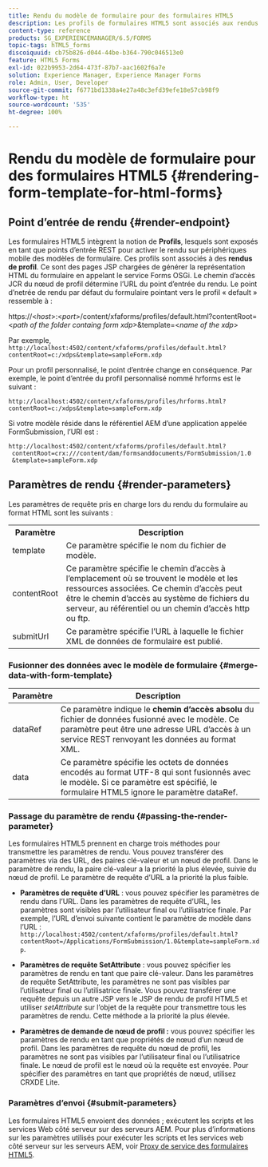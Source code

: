 ```yaml
---
title: Rendu du modèle de formulaire pour des formulaires HTML5
description: Les profils de formulaires HTML5 sont associés aux rendus de profil. Ce sont des pages JSP chargées de générer la représentation HTML du formulaire en appelant le service Forms OSGi.
content-type: reference
products: SG_EXPERIENCEMANAGER/6.5/FORMS
topic-tags: hTML5_forms
discoiquuid: cb75b826-d044-44be-b364-790c046513e0
feature: HTML5 Forms
exl-id: 022b9953-2d64-473f-87b7-aac1602f6a7e
solution: Experience Manager, Experience Manager Forms
role: Admin, User, Developer
source-git-commit: f6771bd1338a4e27a48c3efd39efe18e57cb98f9
workflow-type: ht
source-wordcount: '535'
ht-degree: 100%

---
```


# Rendu du modèle de formulaire pour des formulaires HTML5 {#rendering-form-template-for-html-forms}

## Point d’entrée de rendu {#render-endpoint}

Les formulaires HTML5 intègrent la notion de **Profils**, lesquels sont exposés en tant que points d’entrée REST pour activer le rendu sur périphériques mobile des modèles de formulaire. Ces profils sont associés à des **rendus de profil**. Ce sont des pages JSP chargées de générer la représentation HTML du formulaire en appelant le service Forms OSGi. Le chemin d’accès JCR du nœud de profil détermine l’URL du point d’entrée du rendu. Le point d’netrée de rendu par défaut du formulaire pointant vers le profil « default » ressemble à :

https://&lt;*host*>:&lt;*port*>/content/xfaforms/profiles/default.html?contentRoot=&lt;*path of the folder containg form xdp*>&amp;template=&lt;*name of the xdp*>

Par exemple, `http://localhost:4502/content/xfaforms/profiles/default.html?contentRoot=c:/xdps&template=sampleForm.xdp`

Pour un profil personnalisé, le point d’entrée change en conséquence. Par exemple, le point d’entrée du profil personnalisé nommé hrforms est le suivant :

`http://localhost:4502/content/xfaforms/profiles/hrforms.html?contentRoot=c:/xdps&template=sampleForm.xdp`

Si votre modèle réside dans le référentiel AEM d’une application appelée FormSubmission, l’URI est :

```http
http://localhost:4502/content/xfaforms/profiles/default.html?
 contentRoot=crx:///content/dam/formsanddocuments/FormSubmission/1.0
 &template=sampleForm.xdp
```

## Paramètres de rendu {#render-parameters}

Les paramètres de requête pris en charge lors du rendu du formulaire au format HTML sont les suivants :

<table>
 <tbody>
  <tr>
   <th><strong>Paramètre </strong></th>
   <th><strong>Description</strong></th>
  </tr>
  <tr>
   <td>template<br /> </td>
   <td>Ce paramètre spécifie le nom du fichier de modèle.<br /> </td>
  </tr>
  <tr>
   <td>contentRoot<br /> </td>
   <td>Ce paramètre spécifie le chemin d’accès à l’emplacement où se trouvent le modèle et les ressources associées. Ce chemin d’accès peut être le chemin d’accès au système de fichiers du serveur, au référentiel ou un chemin d’accès http ou ftp.<br /> </td>
  </tr>
  <tr>
   <td>submitUrl<br /> </td>
   <td>Ce paramètre spécifie l’URL à laquelle le fichier XML de données de formulaire est publié.<br /> </td>
  </tr>
 </tbody>
</table>

### Fusionner des données avec le modèle de formulaire {#merge-data-with-form-template}

| Paramètre | Description |
|---|---|
| dataRef | Ce paramètre indique le **chemin d’accès absolu** du fichier de données fusionné avec le modèle. Ce paramètre peut être une adresse URL d’accès à un service REST renvoyant les données au format XML. |
| data | Ce paramètre spécifie les octets de données encodés au format UTF-8 qui sont fusionnés avec le modèle. Si ce paramètre est spécifié, le formulaire HTML5 ignore le paramètre dataRef. |

### Passage du paramètre de rendu {#passing-the-render-parameter}

Les formulaires HTML5 prennent en charge trois méthodes pour transmettre les paramètres de rendu. Vous pouvez transférer des paramètres via des URL, des paires clé-valeur et un nœud de profil. Dans le paramètre de rendu, la paire clé-valeur a la priorité la plus élevée, suivie du nœud de profil. Le paramètre de requête d’URL a la priorité la plus faible.

* **Paramètres de requête d’URL** : vous pouvez spécifier les paramètres de rendu dans l’URL. Dans les paramètres de requête d’URL, les paramètres sont visibles par l’utilisateur final ou l’utilisatrice finale. Par exemple, l’URL d’envoi suivante contient le paramètre de modèle dans l’URL : `http://localhost:4502/content/xfaforms/profiles/default.html?contentRoot=/Applications/FormSubmission/1.0&template=sampleForm.xdp`.

* **Paramètres de requête SetAttribute** : vous pouvez spécifier les paramètres de rendu en tant que paire clé-valeur. Dans les paramètres de requête SetAttribute, les paramètres ne sont pas visibles par l’utilisateur final ou l’utilisatrice finale. Vous pouvez transférer une requête depuis un autre JSP vers le JSP de rendu de profil HTML5 et utiliser *setAttribute* sur l’objet de la requête pour transmettre tous les paramètres de rendu. Cette méthode a la priorité la plus élevée.

* **Paramètres de demande de nœud de profil :** vous pouvez spécifier les paramètres de rendu en tant que propriétés de nœud d’un nœud de profil. Dans les paramètres de requête du nœud de profil, les paramètres ne sont pas visibles par l’utilisateur final ou l’utilisatrice finale. Le nœud de profil est le nœud où la requête est envoyée. Pour spécifier des paramètres en tant que propriétés de nœud, utilisez CRXDE Lite.

### Paramètres d’envoi {#submit-parameters}

Les formulaires HTML5 envoient des données ; exécutent les scripts et les services Web côté serveur sur des serveurs AEM. Pour plus d’informations sur les paramètres utilisés pour exécuter les scripts et les services web côté serveur sur les serveurs AEM, voir [Proxy de service des formulaires HTML5](/help/forms/using/service-proxy.md).
